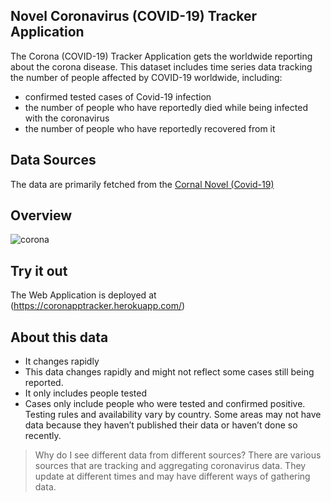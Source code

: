 ## Novel Coronavirus (COVID-19) Tracker Application

The Corona (COVID-19) Tracker Application gets the worldwide reporting about the corona disease. This dataset includes time series data tracking the number of people affected by COVID-19 worldwide, including:

- confirmed tested cases of Covid-19 infection
- the number of people who have reportedly died while being infected with the coronavirus
- the number of people who have reportedly recovered from it

## Data Sources

The data are primarily fetched from the [Cornal Novel (Covid-19)](https://github.com/CSSEGISandData/COVID-19)

## Overview

![corona](https://user-images.githubusercontent.com/23207774/77423508-c9944880-6de8-11ea-9a3f-65538b0ca0fd.png)


## Try it out

The Web Application is deployed at (https://coronapptracker.herokuapp.com/)

## About this data

- It changes rapidly
- This data changes rapidly and might not reflect some cases still being reported.
- It only includes people tested
- Cases only include people who were tested and confirmed positive. Testing rules and availability vary by country. Some areas may not have data because they haven’t published their data or haven’t done so recently.

> Why do I see different data from different sources?
There are various sources that are tracking and aggregating coronavirus data. They update at different times and may have different ways of gathering data.
